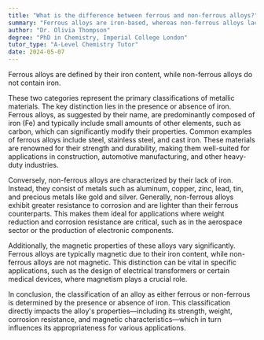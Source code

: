 ```yaml
---
title: "What is the difference between ferrous and non-ferrous alloys?"
summary: "Ferrous alloys are iron-based, whereas non-ferrous alloys lack iron. This distinction is fundamental in materials science and affects properties and applications of the alloys."
author: "Dr. Olivia Thompson"
degree: "PhD in Chemistry, Imperial College London"
tutor_type: "A-Level Chemistry Tutor"
date: 2024-05-07
---
```


Ferrous alloys are defined by their iron content, while non-ferrous alloys do not contain iron.

These two categories represent the primary classifications of metallic materials. The key distinction lies in the presence or absence of iron. Ferrous alloys, as suggested by their name, are predominantly composed of iron (Fe) and typically include small amounts of other elements, such as carbon, which can significantly modify their properties. Common examples of ferrous alloys include steel, stainless steel, and cast iron. These materials are renowned for their strength and durability, making them well-suited for applications in construction, automotive manufacturing, and other heavy-duty industries.

Conversely, non-ferrous alloys are characterized by their lack of iron. Instead, they consist of metals such as aluminum, copper, zinc, lead, tin, and precious metals like gold and silver. Generally, non-ferrous alloys exhibit greater resistance to corrosion and are lighter than their ferrous counterparts. This makes them ideal for applications where weight reduction and corrosion resistance are critical, such as in the aerospace sector or the production of electronic components.

Additionally, the magnetic properties of these alloys vary significantly. Ferrous alloys are typically magnetic due to their iron content, while non-ferrous alloys are not magnetic. This distinction can be vital in specific applications, such as the design of electrical transformers or certain medical devices, where magnetism plays a crucial role.

In conclusion, the classification of an alloy as either ferrous or non-ferrous is determined by the presence or absence of iron. This classification directly impacts the alloy's properties—including its strength, weight, corrosion resistance, and magnetic characteristics—which in turn influences its appropriateness for various applications.
    